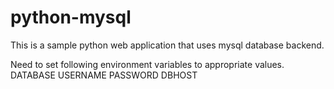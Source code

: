 # python-mysql
This is a sample python web application that uses mysql database backend.

Need to set following environment variables to appropriate values.
DATABASE
USERNAME
PASSWORD
DBHOST

